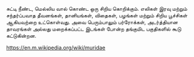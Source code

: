 சுட்டி
 நீண்ட, மெல்லிய வால் கொண்ட ஒரு சிறிய கொறிக்கும். எலிகள் இரவு மற்றும் சந்தர்ப்பவாத தீவனங்கள், தானியங்கள், விதைகள், பழங்கள் மற்றும் சிறிய பூச்சிகள் ஆகியவற்றை உட்கொள்வது. அவை பெரும்பாலும் பர்ரோக்கள், அடர்த்தியான தாவரங்கள் அல்லது மறைக்கப்பட்ட இடங்கள் போன்ற தங்குமிட பகுதிகளில் கூடு கட்டுகின்றன.

 https://en.m.wikipedia.org/wiki/muridae
